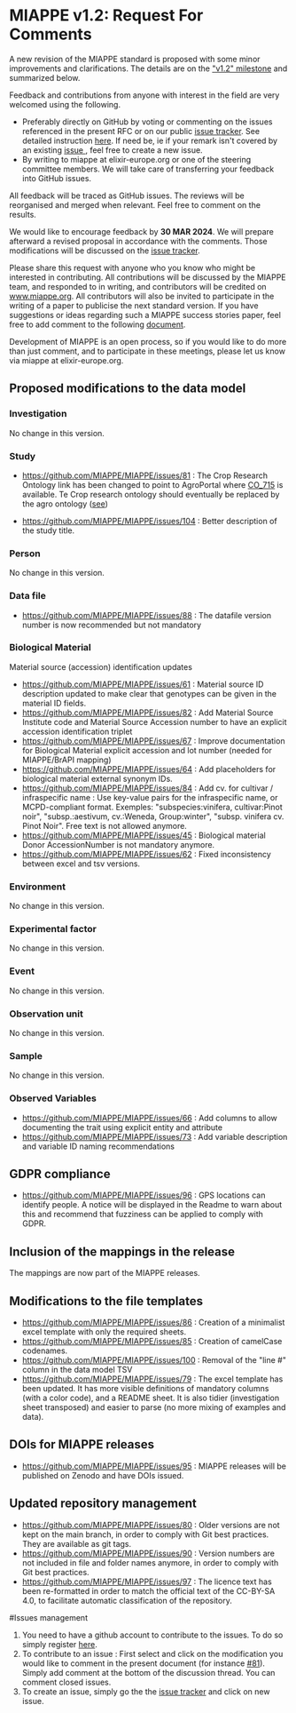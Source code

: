 # MIAPPE v1.2: Request For Comments

A new revision of the MIAPPE standard is proposed with some minor improvements and clarifications. The details are on the ["v1.2" milestone](https://github.com/MIAPPE/MIAPPE/milestone/5) and summarized below.

Feedback and contributions from anyone with interest in the field are very welcomed using the following.
  - Preferably directly on GitHub by voting or commenting on the issues referenced in the present RFC or on our public [issue tracker](https://github.com/MIAPPE/MIAPPE/issues). See detailed instruction [here](#issues-management). If need be, ie if your remark isn't covered by an existing [issue ](https://github.com/MIAPPE/MIAPPE/issues), feel free to create a new issue.
  - By writing to miappe at elixir-europe.org or one of the steering committee members. We will take care of transferring your feedback into GitHub issues. 

All feedback will be traced as GitHub issues. The reviews will be reorganised and merged when relevant. Feel free to comment on the results. 

We would like to encourage feedback by __30 MAR 2024__. We will prepare afterward a revised proposal in accordance with the comments. Those modifications will be discussed on the [issue tracker](https://github.com/MIAPPE/MIAPPE/issues).

Please share this request with anyone who you know who might be interested in contributing. All contributions will be discussed by the MIAPPE team, and responded to in writing, and contributors will be credited on www.miappe.org. All contributors will also be invited to participate in the writing of a paper to publicise the next standard version. If you have suggestions or ideas regarding such a MIAPPE success stories paper, feel free to add comment to the following [document](https://docs.google.com/document/d/1yVQCPLI8U8heYE0FEPQcJKYjGnf3CAvS0dpaVTvaM3g/edit?usp=sharing).

Development of MIAPPE is an open process, so if you would like to do more than just comment, and to participate in these meetings, please let us know via miappe at elixir-europe.org.

## Proposed modifications to the data model

### Investigation
No change in this version.

### Study

- https://github.com/MIAPPE/MIAPPE/issues/81 : The Crop Research Ontology link has been changed to point to AgroPortal where [CO_715](https://agroportal.lirmm.fr/ontologies/CO_715) is available. Te Crop research ontology should eventually be replaced by the agro ontology ([see](https://github.com/MIAPPE/MIAPPE/issues/106))

- https://github.com/MIAPPE/MIAPPE/issues/104 : Better description of the study title.

### Person
No change in this version.

### Data file

 - https://github.com/MIAPPE/MIAPPE/issues/88 : The datafile version number is now recommended but not mandatory


### Biological Material

Material source (accession) identification updates
 -  https://github.com/MIAPPE/MIAPPE/issues/61 : Material source ID description updated to make clear that genotypes can be given in the material ID fields.
 -  https://github.com/MIAPPE/MIAPPE/issues/82 : Add Material Source Institute code and Material Source Accession number to have an explicit accession identification triplet
 -  https://github.com/MIAPPE/MIAPPE/issues/67 : Improve documentation for Biological Material explicit accession and lot number (needed for MIAPPE/BrAPI mapping)
 -  https://github.com/MIAPPE/MIAPPE/issues/64 : Add placeholders for biological material external synonym IDs. 
 -  https://github.com/MIAPPE/MIAPPE/issues/84 : Add cv. for cultivar / infraspecific name : Use key-value pairs for the infraspecific name, or MCPD-compliant format. Exemples: "subspecies:vinifera, cultivar:Pinot noir", "subsp.:aestivum, cv.:Weneda, Group:winter", "subsp. vinifera cv. Pinot Noir". Free text is not allowed anymore.
 - https://github.com/MIAPPE/MIAPPE/issues/45 : Biological material Donor AccessionNumber is not mandatory anymore.
 - https://github.com/MIAPPE/MIAPPE/issues/62 : Fixed inconsistency between excel and tsv versions.

### Environment
No change in this version.

### Experimental factor
No change in this version.

### Event
No change in this version.

### Observation unit
No change in this version.

### Sample
No change in this version.

### Observed Variables

 - https://github.com/MIAPPE/MIAPPE/issues/66 : Add columns to allow documenting the trait using explicit entity and attribute
 - https://github.com/MIAPPE/MIAPPE/issues/73 : Add variable description and variable ID naming recommendations

## GDPR compliance
 - https://github.com/MIAPPE/MIAPPE/issues/96 : GPS locations can identify people. A notice will be displayed in the Readme to warn about this and recommend that fuzziness can be applied to comply with GDPR.

## Inclusion of the mappings in the release
The mappings are now part of the MIAPPE releases.

## Modifications to the file templates
 - https://github.com/MIAPPE/MIAPPE/issues/86 : Creation of a minimalist excel template with only the required sheets.
 - https://github.com/MIAPPE/MIAPPE/issues/85 : Creation of camelCase codenames.
 - https://github.com/MIAPPE/MIAPPE/issues/100 : Removal of the "line #" column in the data model TSV
 - https://github.com/MIAPPE/MIAPPE/issues/79 : The excel template has been updated. It has more visible definitions of mandatory columns (with a color code), and a README sheet. It is also tidier (investigation sheet transposed) and easier to parse (no more mixing of examples and data). 



## DOIs for MIAPPE releases
- https://github.com/MIAPPE/MIAPPE/issues/95 : MIAPPE releases will be published on Zenodo and have DOIs issued.

## Updated repository management

 - https://github.com/MIAPPE/MIAPPE/issues/80 : Older versions are not kept on the main branch, in order to comply with Git best practices. They are available as git tags.
 - https://github.com/MIAPPE/MIAPPE/issues/90 : Version numbers are not included in file and folder names anymore, in order to comply with Git best practices.
 - https://github.com/MIAPPE/MIAPPE/issues/97 : The licence text has been re-formatted in order to match the official text of the CC-BY-SA 4.0, to facilitate automatic classification of the repository.


#Issues management
1. You need to have a github account to contribute to the issues. To do so simply register [here](https://github.com/signup).
1. To contribute to an issue : First select and click on the modification you would like to comment in the present document (for instance [#81](https://github.com/MIAPPE/MIAPPE/issues/81)). Simply add comment at the bottom of the discussion thread. You can comment closed issues.
2. To create an issue, simply go the the [issue tracker](https://github.com/MIAPPE/MIAPPE/issues) and click on new issue.

